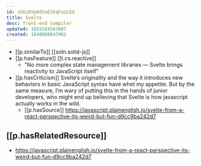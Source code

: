 ```yaml
---
id: vGGzOVp0d3aE3kqFazLEd
title: Svelte
desc: front-end compiler
updated: 1655584503907
created: 1640060047962
---
```




- [[p.similarTo]] [[soln.solid-js]]
- [[p.hasFeature]] [[t.cs.reactive]]
  - "No more complex state management libraries — Svelte brings reactivity to JavaScript itself"
- [[p.hasCriticism]] Svelte’s originality and the way it introduces new behaviors in basic JavaScript syntax have whet my appetite. But by the same measure, I’m wary of putting this in the hands of junior developers, who might end up believing that Svelte is how javascript actually works in the wild.
  - [[p.hasSource]] https://javascript.plainenglish.io/svelte-from-a-react-perspective-its-weird-but-fun-d9cc9ba242d7
  

## [[p.hasRelatedResource]]

- https://javascript.plainenglish.io/svelte-from-a-react-perspective-its-weird-but-fun-d9cc9ba242d7
